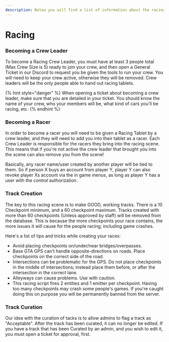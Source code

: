 ```yaml
---
description: Below you will find a list of information about the racing system in Redux 2.0
---
```


# Racing

### Becoming a Crew Leader

To become a Racing Crew Leader, you must have at least 3 people total (Max Crew Size is 5) ready to join your crew, and then open a General Ticket in our Discord to request you be given the tools to run your crew. You will need to keep your crew active, otherwise they will be removed. Crew leaders will be the only people able to hand out racing tablets.&#x20;

{% hint style="danger" %}
When opening a ticket about becoming a crew leader, make sure that you are detailed in your ticket. You should know the name of your crew, who your members will be, what kind of cars you'll be racing, etc.&#x20;
{% endhint %}

### Becoming a Racer

In order to become a racer you will need to be given a Racing Tablet by a crew leader, and they will need to add you into their tablet as a racer. Each Crew Leader is responsible for the racers they bring into the racing scene. This means that if you're not active the crew leader that brought you into the scene can also remove you from the scene!&#x20;

Basically, any racer name/user created by another player will be tied to them. So if person X buys an account from player Y, player Y can also revoke player Xs account via the in game menus, as long as player Y has a user with the _control_ authorization.

### Track Creation

The key to this racing scene is to make GOOD, working tracks. There is a 10 Checkpoint minimum, and a 60 checkpoint maximum. Tracks created with more than 60 checkpoints (Unless approved by staff) will be removed from the database. This is because the more checkpoints your race contains, the more issues it will cause for the people racing; including game crashes.&#x20;

Here's a list of tips and tricks while creating your races:

* Avoid placing checkpoints on/under/near bridges/overpasses.
* Base GTA GPS can't handle opposite-directions on roads. Place checkpoints on the correct side of the road.
* Intersections can be problematic for the GPS. Do not place checkpoints in the middle of intersections; instead place them before, or after the intersection in the correct lane.
* Alleyways can cause problems. Use with caution.
* This racing script fires 2 entities and 1 emitter per checkpoint. Having too many checkpoints may crash some people's games. If you're caught doing this on purpose you will be permanently banned from the server.

### Track Curation

Our idea with the curation of tacks is to allow admins to flag a track as "Acceptable". After the track has been curated, it can no longer be edited. If you have a track that has been Curated by an admin, and you wish to edit it, you must open a ticket for approval, first.

